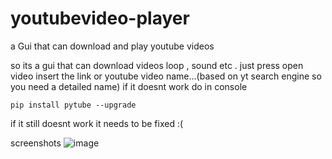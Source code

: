 # youtubevideo-player
a Gui that can download and play youtube videos


so its a gui that can download videos loop , sound etc . just press open video insert the link or youtube video name...(based on yt search engine so you need a detailed name)
if it doesnt work do in console
```
pip install pytube --upgrade
```

if it still doesnt work it needs to be fixed :(

screenshots
![image](https://user-images.githubusercontent.com/83570527/124261491-866f6c00-db39-11eb-8423-e1290745257c.png)




